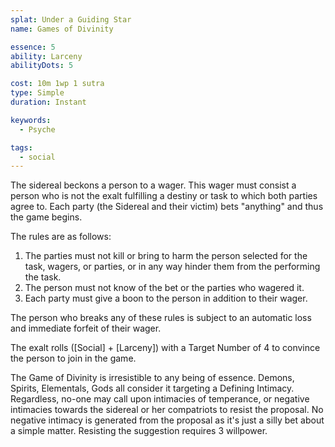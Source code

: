 ```yaml
---
splat: Under a Guiding Star
name: Games of Divinity

essence: 5
ability: Larceny
abilityDots: 5

cost: 10m 1wp 1 sutra
type: Simple
duration: Instant

keywords:
  - Psyche

tags:
  - social
---
```


The sidereal beckons a person to a wager. This wager must consist a person who is not the exalt fulfilling a destiny or task to which both parties agree to. Each party (the Sidereal and their victim) bets "anything" and thus the game begins.

The rules are as follows:

1. The parties must not kill or bring to harm the person selected for the task, wagers, or parties, or in any way hinder them from the performing the task.
2. The person must not know of the bet or the parties who wagered it.
3. Each party must give a boon to the person in addition to their wager.

The person who breaks any of these rules is subject to an automatic loss and immediate forfeit of their wager.

The exalt rolls (\[Social\] + \[Larceny\]) with a Target Number of 4 to convince the person to join in the game.

The Game of Divinity is irresistible to any being of essence. Demons, Spirits, Elementals, Gods all consider it targeting a Defining Intimacy. Regardless, no-one may call upon intimacies of temperance, or negative intimacies towards the sidereal or her compatriots to resist the proposal. No negative intimacy is generated from the proposal as it's just a silly bet about a simple matter. Resisting the suggestion requires 3 willpower.
